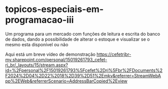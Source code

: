 # topicos-especiais-em-programacao-iii
Um programa para um mercado com funções de leitura e escrita do banco de dados, dando a possibilidade de alterar o estoque e visualizar se o mesmo esta disponível ou não

Aqui está um breve vídeo de demonstração
https://cefetrjbr-my.sharepoint.com/personal/15019261793_cefet-rj_br/_layouts/15/stream.aspx?id=%2Fpersonal%2F15019261793%5Fcefet%2Drj%5Fbr%2FDocuments%2F2024%2D04%2D22%2018%2D39%2D51%2Emkv&referrer=StreamWebApp%2EWeb&referrerScenario=AddressBarCopied%2Eview
